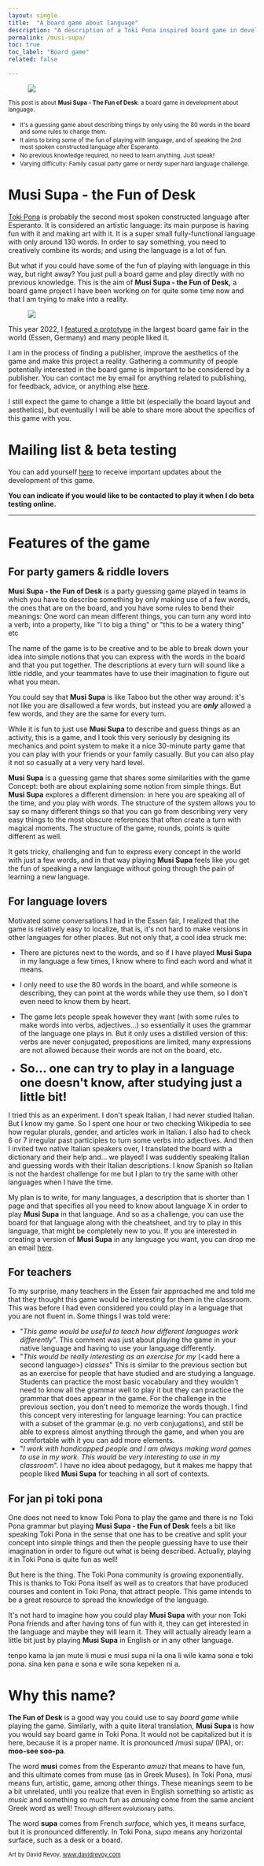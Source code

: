 ```yaml
---
layout: single
title:  "A board game about language"
description: "A description of a Toki Pona inspired board game in development: Musi Supa - The Fun of Desk"
permalink: /musi-supa/
toc: true
toc_label: "Board game"
related: false

---
```

 <figure>
  <img src="/assets/images/board_fragment.png">  
</figure> 
<small>
This post is about <b>Musi Supa - The Fun of Desk</b>: a board game in development about language.
</small>

<ul>

<li><small>
It's a guessing game about describing things by only using the 80 words in the board and some rules to change them.
</small></li>
<li><small>
It aims to bring some of the fun of playing with language, and of speaking the 2nd most spoken constructed language after Esperanto.
</small></li>

<li><small>
No previous knowledge required, no need to learn anything. Just speak!
</small></li>

<li><small>
Varying difficulty: Family casual party game or nerdy super hard language challenge.
</small></li>

</ul>


# Musi Supa - the Fun of Desk

[Toki Pona](https://en.wikipedia.org/wiki/Toki_Pona) is probably the second most spoken constructed language after Esperanto. It is considered an artistic language: its main purpose is having fun with it and making art with it. It is a super small fully-functional language with only around 130 words. In order to say something, you need to creatively combine its words; and using the language is a lot of fun.

But what if you could have some of the fun of playing with language in this way, but right away? You just pull a board game and play directly with no previous knowledge. This is the aim of <b>Musi Supa - the Fun of Desk,</b> a board game project I have been working on for quite some time now and that I am trying to make into a reality.

 <figure>
  <img src="/assets/images/product-sheet-musi-supa.png">  
</figure> 

This year 2022, I [featured a prototype](https://drive.google.com/file/d/1525capzbj-52anpmAJQ1fABfzNf8PXPO/view) in the largest board game fair in the world (Essen, Germany) and many people liked it.

I am in the process of finding a publisher, improve the aesthetics of the game and make this project a reality. Gathering a community of people potentially interested in the board game is important to be considered by a publisher. You can contact me by email for anything related to publishing, for feedback, advice, or anything else <a href="mailto:musisupagame@gmail.com">here</a>.

I still expect the game to change a little bit (especially the board layout and aesthetics), but eventually I will be able to share more about the specifics of this game with you.

# Mailing list & beta testing

You can add yourself [here](https://docs.google.com/forms/d/e/1FAIpQLSc5teTtEgwMmTcI2iFO12d2wGEz0yXEcuwB9FLuEOJJvmW7Kg/viewform) to receive important updates about the development of this game.

<b>You can indicate if you would like to be contacted to play it when I do beta testing online.</b>

---
# Features of the game

## For party gamers & riddle lovers
<b>Musi Supa - the Fun of Desk</b> is a party guessing game played in teams in which you have to describe something by only making use of a few words, the ones that are on the board, and you have some rules to bend their meanings:  One word can mean different things, you can turn any word into a verb, into a property, like "I to big a thing" or "this to be a watery thing" etc

The name of the game is to be creative and to be able to break down your idea into simple notions that you can express with the words in the board and that you put together. The descriptions at every turn will sound like a little riddle, and your teammates have to use their imagination to figure out what you mean.

You could say that **Musi Supa** is like Taboo but the other way around: it's not like you are disallowed a few words, but instead you are ___only___ allowed a few words, and they are the same for every turn. 

While it is fun to just use **Musi Supa** to describe and guess things as an activity, this is a game, and I took this very seriously by designing its mechanics and point system to make it a nice 30-minute party game that you can play with your friends or your family casually. But you can also play it not so casually at a very very hard level.  

**Musi Supa** is a guessing game that shares some similarities with the game Concept: both are about explaining some notion from simple things. But **Musi Supa** explores a different dimension: in here you are speaking all of the time, and you play with words. The structure of the system allows you to say so many different things so that you can go from describing very very easy things to the most obscure references that often create a turn with magical moments. The structure of the game, rounds, points is quite different as well.

It gets tricky, challenging and fun to express every concept in the world with just a few words, and in that way playing **Musi Supa** feels like you get the fun of speaking a new language without going through the pain of learning a new language.


## For language lovers

Motivated some conversations I had in the Essen fair, I realized that the game is relatively easy to localize, that is, it's not hard to make versions in other languages for other places. But not only that, a cool idea struck me: 

+ There are pictures next to the words, and so if I have played **Musi Supa** in my language a few times, I know where to find each word and what it means.

+ I only need to use the 80 words in the board, and while someone is describing, they can point at the words while they use them, so I don't even need to know them by heart.

+ The game lets people speak however they want (with some rules to make words into verbs, adjectives...) so essentially it uses the grammar of the language one plays in. But it only uses a distilled version of this:  verbs are never conjugated, prepositions are limited, many expressions are not allowed because their words are not on the board, etc.

+ <font size="+2"><b>So... one can try to play in a language one doesn't know, after studying just a little bit!</b></font>

I tried this as an experiment. I don't speak Italian, I had never studied Italian. But I know my game. So I spent one hour or two checking Wikipedia to see how regular plurals, gender, and articles work in Italian. I also had to check 6 or 7 irregular past participles to turn some verbs into adjectives. And then I invited two native Italian speakers over, I translated the board with a dictionary and their help and... we played! I was suddently speaking Italian and guessing words with their Italian descriptions.  I know Spanish so Italian is not the hardest challenge for me but I plan to try the same with other languages when I have the time. 

My plan is to write, for many languages, a description that is shorter than 1 page and that specifies all you need to know about language X in order to play **Musi Supa** in that language. And so as a challenge, you can use the board for that language along with the cheatsheet, and try to play in this language, that might be completely new to you. If you are interested in creating a version of **Musi Supa** in any language you want, you can drop me an email <a href="mailto:musisupagame@gmail.com">here</a>.



## For teachers
To my surprise, many teachers in the Essen fair approached me and told me that they thought this game would be interesting for them in the classroom. This was before I had even considered you could play in a language that you are not fluent in. Some things I was told were:

+ "_This game would be useful to teach how different languages work differently_". This comment was just about playing the game in your native language and having to use your language differently. 
+ "_This would be really interesting as an exercise for my_ (\<add here a second language\>) _classes_" This is similar to the previous section but as an exercise for people that have studied and are studying a language. Students can practice the most basic vocabulary and they wouldn't need to know all the grammar well to play it but they can practice the grammar that does appear in the game. For the challenge in the previous section, you don't need to memorize the words though. I find this concept very interesting for language learning: You can practice with a subset of the grammar (e.g. no verb conjugations), and still be able to express almost anything through the game, and when you are comfortable with it you can add more elements.
+ "_I work with handicapped people and I am always making word games to use in my work. This would be very interesting to use in my classroom_". I have no idea about pedagogy, but it makes me happy that people liked **Musi Supa** for teaching in all sort of contexts.


## For jan pi toki pona

One does not need to know Toki Pona to play the game and there is no Toki Pona grammar but playing **Musi Supa - the Fun of Desk** feels a bit like speaking Toki Pona in the sense that one has to be creative and split your concept into simple things and then the people guessing have to use their imagination in order to figure out what is being described. Actually, playing it in Toki Pona is quite fun as well!

But here is the thing. The Toki Pona community is growing exponentially. This is thanks to Toki Pona itself as well as to creators that have produced courses and content in Toki Pona, that attract people. This game intends to be a great resource to spread the knowledge of the language. 

It's not hard to imagine how you could play **Musi Supa** with your non Toki Pona friends and after having tons of fun with it, they can get interested in the language and maybe they will learn it. They will actually already learn a little bit just by playing **Musi Supa** in English or in any other language.

tenpo kama la jan mute li musi e musi supa ni la ona li wile kama sona e toki pona. sina ken pana e sona e wile sona kepeken ni a.


# Why this name?

**The Fun of Desk** is a good way you could use to say *board game* while playing the game. Similarly, with a quite literal translation, **Musi Supa** is how you would say board game in Toki Pona. It would not be capitalized but it is here, because it is a proper name. It is pronounced /musi supa/ (IPA), or: **moo-see soo-pa**.

The word **musi** comes from the Esperanto *amuzi* that means to have fun, and this ultimate comes from muse (as in Greek Muses). In Toki Pona, *musi* means fun, artistic, game, among other things. These meanings seem to be a bit unrelated, until you realize that even in English something so artistic as _music_ and something so much fun as _amusing_ come from the same ancient Greek word as well! <small>Through different evolutionary paths.</small>

The word **supa** comes from French *surface*, which yes, it means surface, but it is pronounced differently. In Toki Pona, *supa* means any horizontal surface, such as a desk or a board.


<small>Art by David Revoy, <a href="https://www.davidrevoy.com" target="_blank">www.davidrevoy.com</a></small>


